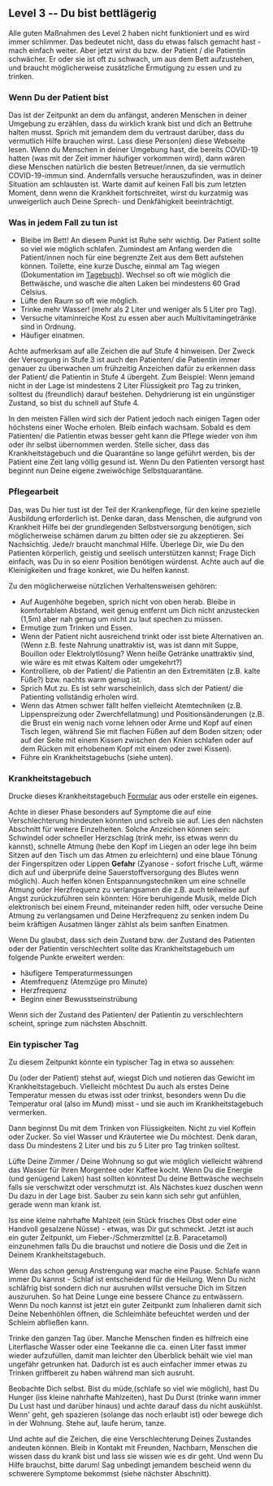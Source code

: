 ## Level 3 -- Du bist bettlägerig

Alle guten Maßnahmen des Level 2 haben nicht funktioniert und es wird immer schlimmer. Das bedeutet nicht, dass du etwas falsch gemacht hast - mach einfach weiter. Aber jetzt wirst du bzw. der Patient / die Patientin schwächer. Er oder sie ist oft zu schwach, um aus dem Bett aufzustehen, und braucht möglicherweise zusätzliche Ermutigung zu essen und zu trinken. 

### Wenn Du der Patient bist

Das ist der Zeitpunkt an dem du anfängst, anderen Menschen in deiner Umgebung zu erzählen, dass du wirklich krank bist und dich an Bettruhe halten musst. Sprich mit jemandem dem du vertraust darüber, dass du vermutlich Hilfe brauchen wirst. Lass diese Person(en) diese Webseite lesen. Wenn du Menschen in deiner Umgebung hast, die bereits COVID-19 hatten (was mit der Zeit immer häufiger vorkommen wird), dann wären diese Menschen natürlich die besten Betreuer/innen, da sie vermutlich COVID-19-immun sind. Andernfalls versuche herauszufinden, was in deiner Situation am schlausten ist. Warte damit auf keinen Fall bis zum letzten Moment, denn wenn die Krankheit fortschreitet, wirst du kurzatmig was unweigerlich auch Deine Sprech- und Denkfähigkeit beeinträchtigt.

### Was in jedem Fall zu tun ist

* Bleibe  im Bett! An diesem Punkt ist Ruhe sehr wichtig. Der Patient sollte so viel wie möglich schlafen. Zumindest am Anfang werden die Patient/innen noch für eine begrenzte Zeit aus dem Bett aufstehen können. Toilette, eine kurze Dusche, einmal am Tag wiegen (Dokumentation im [Tagebuch](/images/covid-diary.pdf)). Wechsel so oft wie möglich die Bettwäsche, und wasche die alten Laken bei mindestens 60 Grad Celsius.
* Lüfte den Raum so oft wie möglich.
* Trinke mehr Wasser! (mehr als 2 Liter und weniger als 5 Liter pro Tag).
* Versuche vitaminreiche Kost zu essen aber auch Multivitamingetränke sind in Ordnung.
* Häufiger einatmen.

Achte aufmerksam auf alle Zeichen die auf Stufe 4 hinweisen. Der Zweck der Versorgung in Stufe 3 ist auch den Patienten/ die Patientin immer genauer zu überwachen um frühzeitig Anzeichen dafür zu erkennen dass der Patient/ die Patientin in Stufe 4 übergeht. Zum Beispiel: Wenn jemand nicht in der Lage ist mindestens 2 Liter Flüssigkeit pro Tag zu trinken, solltest du (freundlich) darauf bestehen. Dehydrierung ist ein ungünstiger Zustand, so bist du schnell auf Stufe 4.

In den meisten Fällen wird sich der Patient jedoch nach einigen Tagen oder höchstens einer Woche erholen. Bleib einfach wachsam. Sobald es dem Patienten/ die Patientin etwas besser geht kann die Pflege wieder von ihm oder ihr selbst übernommen werden. Stelle sicher, dass das Krankheitstagebuch und die Quarantäne so lange geführt werden, bis der Patient eine Zeit lang völlig gesund ist. Wenn Du den Patienten versorgt hast beginnt nun Deine eigene zweiwöchige Selbstquarantäne.

### Pflegearbeit

Das, was Du hier tust ist der Teil der Krankenpflege, für den keine spezielle Ausbildung erforderlich ist. Denke daran, dass Menschen, die aufgrund von Krankheit Hilfe bei der grundlegenden Selbstversorgung benötigen, sich möglicherweise schämen darum zu bitten oder sie zu akzeptieren. Sei Nachsichtig. Jede/r braucht manchmal Hilfe. Überlege Dir, wie Du den Patienten körperlich, geistig und seelisch unterstützen kannst; Frage Dich einfach, was Du in so eienr Position benötigen würdenst. Achte auch auf die Kleinigkeiten und frage konkret, wie Du helfen kannst.

Zu den möglicherweise nützlichen Verhaltensweisen gehören:
* Auf Augenhöhe begeben, sprich nicht von oben herab. Bleibe in komfortablem Abstand, weit genug entfernt um Dich nicht anzustecken (1,5m) aber nah genug um nicht zu laut spechen zu müssen. 
* Ermutige zum Trinken und Essen.
* Wenn der Patient nicht ausreichend trinkt oder isst biete Alternativen an. (Wenn z.B. feste Nahrung unattraktiv ist, was ist dann mit Suppe, Bouillon oder Elektrolytlösung? Wenn heiße Getränke unattraktiv sind, wie wäre es mit etwas Kaltem oder umgekehrt?) 
* Kontrolliere, ob der Patient/ die Patientin an den Extremitäten (z.B. kalte Füße?) bzw. nachts warm genug ist. 
* Sprich Mut zu. Es ist sehr warscheinlich, dass sich der Patient/ die Patienting vollständig erholen wird. 
* Wenn das Atmen schwer fällt helfen vielleicht Atemtechniken (z.B. Lippenspreizung oder Zwerchfellatmung) und Positionsänderungen (z.B. die Brust ein wenig nach vorne lehnen oder Arme und Kopf auf einen Tisch legen, während Sie mit flachen Füßen auf dem Boden sitzen; oder auf der Seite mit einem Kissen zwischen den Knien schlafen oder auf dem Rücken mit erhobenem Kopf mit einem oder zwei Kissen). 
* Führe ein Krankheitstagebuchs (siehe unten).


### Krankheitstagebuch

Drucke dieses Krankheitstagebuch [Formular](/images/covid-diary.pdf) aus oder erstelle ein eigenes. 

Achte in dieser Phase besonders auf Symptome die auf eine Verschlechterung hindeuten könnten und schreib sie auf. Lies den nächsten Abschnitt für weitere Einzelheiten. Solche Anzeichen können sein: Schwindel oder schneller Herzschlag (trink mehr, iss etwas wenn du kannst), schnelle Atmung (hebe den Kopf im Liegen an oder lege ihn beim Sitzen auf den Tisch um das Atmen zu erleichtern) und eine blaue Tönung der Fingerspitzen oder Lippen  **Gefahr** (Zyanose - sofort frische Luft, wärme dich auf und überprüfe deine Sauerstoffversorgung des Blutes wenn möglich). Auch helfen könen Entspannungstechniken um eine schnelle Atmung oder Herzfrequenz zu verlangsamen die z.B. auch teilweise auf Angst zurückzuführen sein könnten: Höre beruhigende Musik, melde Dich elektronisch bei einem Freund, miteinander reden hilft, oder versuche Deine Atmung zu verlangsamen und Deine Herzfrequenz zu senken indem Du beim kräftigen Ausatmen länger zählst als beim sanften Einatmen. 

Wenn Du glaubst, dass sich dein Zustand bzw. der Zustand des Patienten oder der Patientin verschlechtert sollte das Krankheitstagebuch um folgende Punkte erweitert werden: 
- häufigere Temperaturmessungen
- Atemfrequenz (Atemzüge pro Minute)
- Herzfrequenz
- Beginn einer Bewusstseinstrübung

Wenn sich der Zustand des Patienten/ der Patientin zu verschlechtern scheint, springe zum nächsten Abschnitt. 

### Ein typischer Tag

Zu diesem Zeitpunkt könnte ein typischer Tag in etwa so aussehen: 

Du (oder der Patient) stehst auf, wiegst Dich und notieren das Gewicht im Krankheitstagebuch. Vielleicht möchtest Du auch als erstes Deine Temperatur messen du etwas isst oder trinkst, besonders wenn Du die Temperatur oral (also im Mund) misst - und sie auch im Krankheitstagebuch vermerken. 

Dann beginnst Du mit dem Trinken von Flüssigkeiten. Nicht zu viel Koffein oder Zucker. So viel Wasser und Kräutertee wie Du möchtest. Denk daran, dass Du mindestens 2 Liter und bis zu 5 Liter pro Tag trinken solltest. 

Lüfte Deine Zimmer / Deine Wohnung so gut wie möglich vielleicht während das Wasser für Ihren Morgentee oder Kaffee kocht.  Wenn Du die Energie (und genügend Laken) hast sollten könntest Du deine Bettwäsche  wechseln falls sie verschwitzt oder verschmutzt ist. Als Nächstes kuez duschen wenn Du dazu in der Lage bist. Sauber zu sein kann sich sehr gut anfühlen, gerade wenn man krank ist.

Iss eine kleine nahrhafte Mahlzeit (ein Stück frisches Obst oder eine Handvoll gesalzene Nüsse) - etwas, was Dir gut schmeckt. Jetzt ist auch ein guter Zeitpunkt, um Fieber-/Schmerzmittel (z.B. Paracetamol) einzunehmen falls Du die brauchst und notiere  die Dosis und die Zeit in Deinem Krankheitstagebuch. 

Wenn das schon genug Anstrengung war mache eine Pause. Schlafe wann immer Du kannst - Schlaf ist entscheidend für die Heilung. Wenn Du nicht schläfrig bist sondern dich nur ausruhen willst versuche Dich im Sitzen auszuruhen. So hat Deine Lunge eine bessere Chance zu entwässern. Wenn Du noch kannst ist jetzt ein guter Zeitpunkt zum Inhalieren damit sich Deine Nebenhöhlen öffnen, die Schleimhäte befeuchtet werden und der Schleim abfließen kann. 

Trinke den ganzen Tag über. Manche Menschen finden es hilfreich eine Literflasche Wasser oder eine Teekanne die ca. einen Liter fasst immer wieder aufzufüllen, damit man leichter den Überblick behält wie viel man ungefähr getrunken hat. Dadurch ist es auch einfacher immer etwas zu Trinken griffbereit zu haben während man sich ausruht. 

Beobachte Dich selbst. Bist du müde,(schlafe so viel wie möglich), hast Du Hunger (iss kleine nahrhafte Mahlzeiten), hast Du Durst (trinke wann immer Du Lust hast und darüber hinaus) und achte darauf dass du nicht auskühlst. Wenn' geht, geh spazieren (solange das noch erlaubt ist) oder bewege dich in der Wohnung. Stehe auf, laufe herum, tanze. 

Und achte auf die Zeichen, die eine Verschlechterung Deines Zustandes andeuten können. Bleib in Kontakt mit Freunden, Nachbarn, Menschen die wissen dass du krank bist und lass sie wissen wie es dir geht. Und wenn Du Hilfe brauchst, bitte darum! Sag unbedingt jemandem bescheid wenn du schwerere Symptome bekommst (siehe nächster Abschnitt). 
